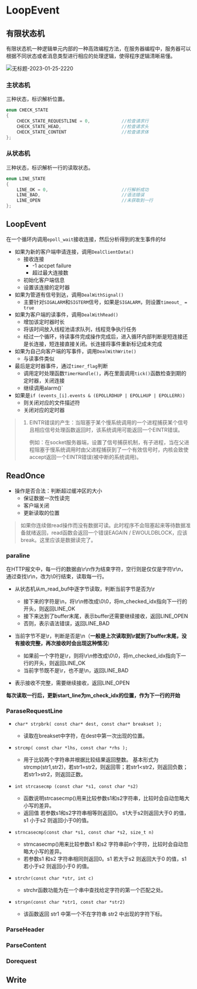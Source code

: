 LoopEvent
===

## 有限状态机

有限状态机一种逻辑单元内部的一种高效编程方法，在服务器编程中，服务器可以根据不同状态或者消息类型进行相应的处理逻辑，使得程序逻辑清晰易懂。

![无标题-2023-01-25-2220](http://pic.shixiaocaia.fun/202301261437542.png)

### 主状态机

三种状态，标识解析位置。

```cpp
enum CHECK_STATE
{
    CHECK_STATE_REQUESTLINE = 0,            //检查请求行
    CHECK_STATE_HEAD,                       //检查请求头
    CHECK_STATE_CONTENT                     //检查请求体
};
```

### 从状态机

三种状态，标识解析一行的读取状态。

```cpp
enum LINE_STATE
{
    LINE_OK = 0,                            //行解析成功
    LINE_BAD,                               //语法错误
    LINE_OPEN                               //未获取到一行
};
```

## LoopEvent

在一个循环内调用`epoll_wait`接收连接，然后分析得到的发生事件的fd

- 如果为新的客户端申请连接，调用`DealClientData()`
  - 接收连接
    - -1 accpet failure
    - 超过最大连接数
  - 初始化客户端信息
  - 设置该连接的定时器
- 如果为管道有信号到达，调用`DealWithSignal()`
  - 主要针对`SIGALARM`和`SIGTERM`信号，如果是`SIGALARM`，则设置`timeout_ = true`
- 如果为客户端的读事件，调用`DealWithRead()`
  - 增加该定时器时长
  - 将该时间放入线程池请求队列，线程竞争执行任务
  - 经过一个循环，待读事件完成操作完成后，进入循环内部判断是短连接还是长连接，短连接直接关闭。长连接将事件重新标记成未完成
- 如果为自己向客户端的写事件，调用`DealWithWrite()`
  - 与读事件类似
- 最后是定时器事件，通过`timer_flag`判断
  - 调用定时处理函数`TimerHandle()`，再在里面调用`tick()`函数检查到期的定时器，关闭连接
  - 继续调用alarm()`
- 如果是`if (events_[i].events & (EPOLLRDHUP | EPOLLHUP | EPOLLERR))`
  - 则关闭对应的文件描述符
  - 关闭对应的定时器

> 1. EINTR错误的产生：当阻塞于某个慢系统调用的一个进程捕获某个信号且相应信号处理函数返回时，该系统调用可能返回一个EINTR错误。
>
>    例如：在socket服务器端，设置了信号捕获机制，有子进程，当在父进程阻塞于慢系统调用时由父进程捕获到了一个有效信号时，内核会致使accept返回一个EINTR错误(被中断的系统调用)。

## ReadOnce

- 操作是否合法：判断超过缓冲区的大小
  - 保证数据一次性读完
  - 客户端关闭
  - 更新读取的位置

> 如果你连续做read操作而没有数据可读。此时程序不会阻塞起来等待数据准备就绪返回，read函数会返回一个错误EAGAIN / EWOULDBLOCK，应该break。这里应该是数据读完了。

### paraline

在HTTP报文中，每一行的数据由\r\n作为结束字符，空行则是仅仅是字符\r\n，通过查找\r\n，改为\0行结束，读取每一行。

- 从状态机从m_read_buf中逐字节读取，判断当前字节是否为\r
  - 接下来的字符是\n，将\r\n修改成\0\0，将m_checked_idx指向下一行的开头，则返回LINE_OK
  - 接下来达到了buffer末尾，表示buffer还需要继续接收，返回LINE_OPEN
  - 否则，表示语法错误，返回LINE_BAD

- 当前字节不是\r，判断是否是\n（**一般是上次读取到\r就到了buffer末尾，没有接收完整，再次接收时会出现这种情况**）
  - 如果前一个字符是\r，则将\r\n修改成\0\0，将m_checked_idx指向下一行的开头，则返回LINE_OK
  - 当前字节既不是\r，也不是\n，返回LINE_BAD

- 表示接收不完整，需要继续接收，返回LINE_OPEN

**每次读取一行后，更新start_line为m_check_idx的位置，作为下一行的开始**

### ParaseRequestLine

- `char* strpbrk( const char* dest, const char* breakset );`
  - 读取在breakset中字符，在dest中第一次出现的位置。

- `strcmp( const char *lhs, const char *rhs );`
  - 用于比较两个字符串并根据比较结果返回整数。 基本形式为strcmp(str1,str2)，若str1=str2，则返回零；若str1<str2，则返回负数；若str1>str2，则返回正数。
- `int strcasecmp (const char *s1, const char *s2)`
  - 函数说明strcasecmp()用来比较参数s1和s2字符串，比较时会自动忽略大小写的差异。 
  - 返回值 若参数s1和s2字符串相等则返回0。 s1大于s2则返回大于0 的值，s1 小于s2 则返回小于0的值。

- `strncasecmp(const char *s1, const char *s2, size_t n)`
  - strncasecmp()用来比较参数s1 和s2 字符串前n个字符，比较时会自动忽略大小写的差异。
  - 若参数s1 和s2 字符串相同则返回0。s1 若大于s2 则返回大于0 的值，s1 若小于s2 则返回小于0 的值。

- `strchr(const char *str, int c)`
  - strchr函数功能为在一个串中查找给定字符的第一个匹配之处。 

- `strspn(const char *str1, const char *str2)`
  - 该函数返回 str1 中第一个不在字符串 str2 中出现的字符下标。

### ParseHeader





### ParseContent





### Dorequest



## Write





